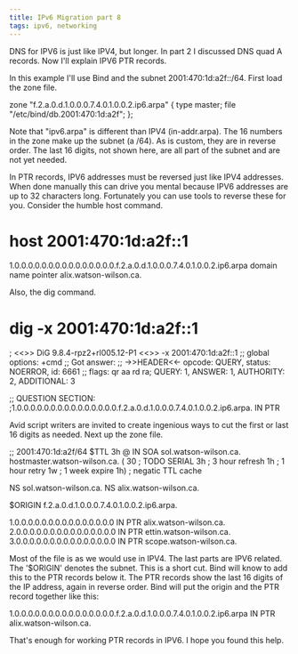 ```yaml
---
title: IPv6 Migration part 8
tags: ipv6, networking
---
```


DNS for IPV6 is just like IPV4, but longer. In part 2 I discussed DNS quad A records. Now I'll explain IPV6 PTR records.

In this example I'll use Bind and the subnet 2001:470:1d:a2f::/64. First load the zone file.

zone "f.2.a.0.d.1.0.0.0.7.4.0.1.0.0.2.ip6.arpa" {
   type master;
   file "/etc/bind/db.2001:470:1d:a2f";
};

Note that "ipv6.arpa" is different than IPV4 (in-addr.arpa). The 16 numbers in the zone make up the subnet (a /64). As is custom, they are in reverse order. The last 16 digits, not shown here, are all part of the subnet and are not yet needed.

In PTR records, IPV6 addresses must be reversed just like IPV4 addresses. When done manually this can drive you mental because IPV6 addresses are up to 32 characters long. Fortunately you can use tools to reverse these for you. Consider the humble host command.

# host 2001:470:1d:a2f::1
1.0.0.0.0.0.0.0.0.0.0.0.0.0.0.0.f.2.a.0.d.1.0.0.0.7.4.0.1.0.0.2.ip6.arpa domain name pointer alix.watson-wilson.ca.

Also, the dig command.

# dig -x 2001:470:1d:a2f::1

; <<>> DiG 9.8.4-rpz2+rl005.12-P1 <<>> -x 2001:470:1d:a2f::1
;; global options: +cmd
;; Got answer:
;; ->>HEADER<<- opcode: QUERY, status: NOERROR, id: 6661
;; flags: qr aa rd ra; QUERY: 1, ANSWER: 1, AUTHORITY: 2, ADDITIONAL: 3

;; QUESTION SECTION:
;1.0.0.0.0.0.0.0.0.0.0.0.0.0.0.0.f.2.a.0.d.1.0.0.0.7.4.0.1.0.0.2.ip6.arpa. IN PTR

Avid script writers are invited to create ingenious ways to cut the first or last 16 digits as needed. Next up the zone file.

;; 2001:470:1d:a2f/64
$TTL 3h
@ IN SOA sol.watson-wilson.ca. hostmaster.watson-wilson.ca. (
        30              ; TODO SERIAL
        3h              ; 3 hour refresh
        1h              ; 1 hour retry
        1w              ; 1 week expire
        1h)     ; negatic TTL cache

   NS sol.watson-wilson.ca.
   NS alix.watson-wilson.ca.

$ORIGIN f.2.a.0.d.1.0.0.0.7.4.0.1.0.0.2.ip6.arpa.

1.0.0.0.0.0.0.0.0.0.0.0.0.0.0.0 IN PTR alix.watson-wilson.ca.
2.0.0.0.0.0.0.0.0.0.0.0.0.0.0.0 IN PTR ettin.watson-wilson.ca.
3.0.0.0.0.0.0.0.0.0.0.0.0.0.0.0 IN PTR scope.watson-wilson.ca.

Most of the file is as we would use in IPV4. The last parts are IPV6 related. The '$ORIGIN' denotes the subnet. This is a short cut. Bind will know to add this to the PTR records below it. The PTR records show the last 16 digits of the IP address, again in reverse order. Bind will put the origin and the PTR record together like this:

1.0.0.0.0.0.0.0.0.0.0.0.0.0.0.0.f.2.a.0.d.1.0.0.0.7.4.0.1.0.0.2.ip6.arpa IN PTR alix.watson-wilson.ca.

That's enough for working PTR records in IPV6. I hope you found this help.


